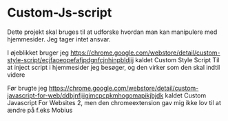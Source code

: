 # Custom-Js-script
Dette projekt skal bruges til at udforske hvordan man kan manipulere med hjemmesider. Jeg tager intet ansvar.

I øjeblikket bruger jeg 
https://chrome.google.com/webstore/detail/custom-style-script/ecjfaoeopefafjpdgnfcjnhinpbldjij kaldet Custom Style Script
Til at inject script i hjemmesider jeg besøger, og den virker som den skal indtil videre
  
Før brugte jeg
https://chrome.google.com/webstore/detail/custom-javascript-for-web/ddbjnfjiigjmcpcpkmhogomapikjbjdk
kaldet Custom Javascript For Websites 2, men den chromeextension gav mig ikke lov til at ændre på f.eks Mobius

